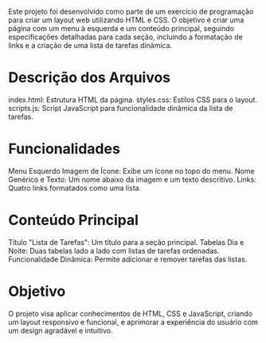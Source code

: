 Este projeto foi desenvolvido como parte de um exercício de programação para criar um layout web utilizando HTML e CSS. 
O objetivo é criar uma página com um menu à esquerda e um conteúdo principal, seguindo especificações detalhadas para cada seção, 
incluindo a formatação de links e a criação de uma lista de tarefas dinâmica.

# Descrição dos Arquivos
index.html: Estrutura HTML da página.
styles.css: Estilos CSS para o layout.
scripts.js: Script JavaScript para funcionalidade dinâmica da lista de tarefas.

# Funcionalidades
Menu Esquerdo
Imagem de Ícone: Exibe um ícone no topo do menu.
Nome Genérico e Texto: Um nome abaixo da imagem e um texto descritivo.
Links: Quatro links formatados como uma lista.

# Conteúdo Principal
Título "Lista de Tarefas": Um título para a seção principal.
Tabelas Dia e Noite: Duas tabelas lado a lado com listas de tarefas ordenadas.
Funcionalidade Dinâmica: Permite adicionar e remover tarefas das listas.

# Objetivo
O projeto visa aplicar conhecimentos de HTML, CSS e JavaScript, criando um layout responsivo e funcional, e aprimorar a experiência do usuário com um design agradável e intuitivo.
